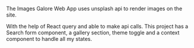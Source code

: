 
The Images Galore Web App uses unsplash api to render images on the site.

With the help of React query and able to make api calls. This project has a Search form component, a gallery section, theme toggle and a context component to handle all my states.